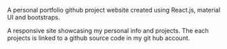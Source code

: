 A personal portfolio github project website created using React.js, material UI and bootstraps.

A responsive site showcasing my personal info and projects. The each projects is linked to a github source code in my git hub account. 

